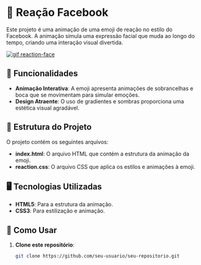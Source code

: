 # 🎉 Reação Facebook

Este projeto é uma animação de uma emoji de reação no estilo do Facebook. A animação simula uma expressão facial que muda ao longo do tempo, criando uma interação visual divertida.

[![gif reaction-face](https://imgur.com/1dX0NUr.gif)](https://gui-macedo-7.github.io/reaction-face/)


## 🔧 Funcionalidades

- **Animação Interativa**: A emoji apresenta animações de sobrancelhas e boca que se movimentam para simular emoções.
- **Design Atraente**: O uso de gradientes e sombras proporciona uma estética visual agradável.

## 📂 Estrutura do Projeto

O projeto contém os seguintes arquivos:

- **index.html**: O arquivo HTML que contém a estrutura da animação da emoji.
- **reaction.css**: O arquivo CSS que aplica os estilos e animações à emoji.

## 🖥 Tecnologias Utilizadas

- **HTML5**: Para a estrutura da animação.
- **CSS3**: Para estilização e animação.

## 🚀 Como Usar

1. **Clone este repositório**:
   ```bash
   git clone https://github.com/seu-usuario/seu-repositorio.git
